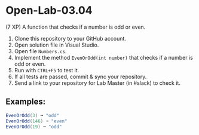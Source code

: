 # Open-Lab-03.04
(7 XP) A function that checks if a number is odd or even.

1. Clone this repository to your GitHub account.
2. Open solution file in Visual Studio.
3. Open file `Numbers.cs`.
4. Implement the method `EvenOrOdd(int number)` that checks if a number is odd or even.
5. Run with `CTRL+F5` to test it.
6. If all tests are passed, commit & sync your repository.
7. Send a link to your repository for Lab Master (in #slack) to check it.

## Examples: 
```C#
EvenOrOdd(3) ➞ "odd"
EvenOrOdd(146) ➞ "even"
EvenOrOdd(19) ➞ "odd"
```

